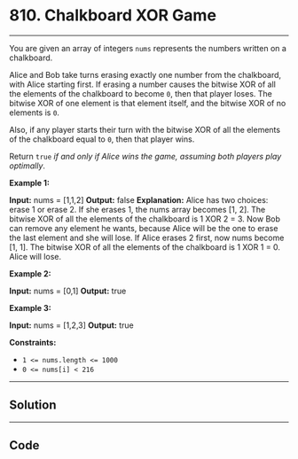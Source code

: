 # 810. Chalkboard XOR Game

---

You are given an array of integers `nums` represents the numbers written on a chalkboard.

Alice and Bob take turns erasing exactly one number from the chalkboard, with Alice starting first. If erasing a number causes the bitwise XOR of all the elements of the chalkboard to become `0`, then that player loses. The bitwise XOR of one element is that element itself, and the bitwise XOR of no elements is `0`.

Also, if any player starts their turn with the bitwise XOR of all the elements of the chalkboard equal to `0`, then that player wins.

Return `true` _if and only if Alice wins the game, assuming both players play optimally_.

 

**Example 1:**


**Input:** nums = [1,1,2]
**Output:** false
**Explanation:** 
Alice has two choices: erase 1 or erase 2. 
If she erases 1, the nums array becomes [1, 2]. The bitwise XOR of all the elements of the chalkboard is 1 XOR 2 = 3. Now Bob can remove any element he wants, because Alice will be the one to erase the last element and she will lose. 
If Alice erases 2 first, now nums become [1, 1]. The bitwise XOR of all the elements of the chalkboard is 1 XOR 1 = 0. Alice will lose.


**Example 2:**


**Input:** nums = [0,1]
**Output:** true


**Example 3:**


**Input:** nums = [1,2,3]
**Output:** true


 

**Constraints:**

  * `1 <= nums.length <= 1000`
  * `0 <= nums[i] < 216`

---

## Solution



---

## Code
```python


```